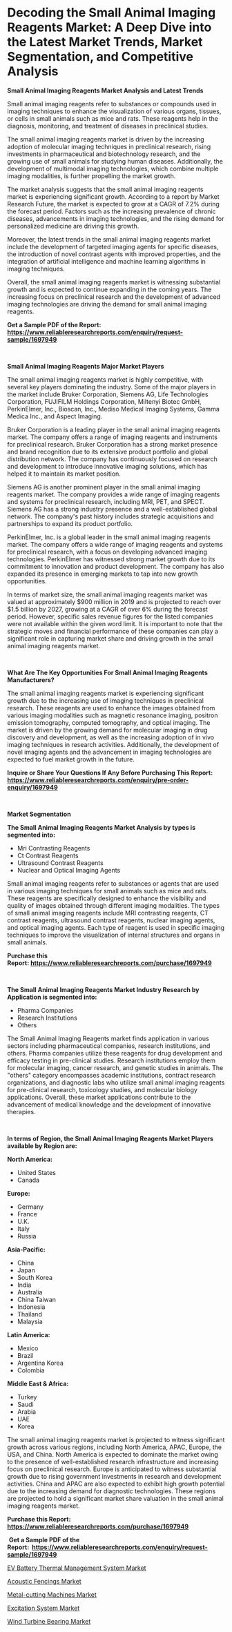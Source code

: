 <p><h1>Decoding the Small Animal Imaging Reagents Market: A Deep Dive into the Latest Market Trends, Market Segmentation, and Competitive Analysis</h1></p><p><strong>Small Animal Imaging Reagents Market Analysis and Latest Trends</strong></p>
<p><p>Small animal imaging reagents refer to substances or compounds used in imaging techniques to enhance the visualization of various organs, tissues, or cells in small animals such as mice and rats. These reagents help in the diagnosis, monitoring, and treatment of diseases in preclinical studies.</p><p>The small animal imaging reagents market is driven by the increasing adoption of molecular imaging techniques in preclinical research, rising investments in pharmaceutical and biotechnology research, and the growing use of small animals for studying human diseases. Additionally, the development of multimodal imaging technologies, which combine multiple imaging modalities, is further propelling the market growth.</p><p>The market analysis suggests that the small animal imaging reagents market is experiencing significant growth. According to a report by Market Research Future, the market is expected to grow at a CAGR of 7.2% during the forecast period. Factors such as the increasing prevalence of chronic diseases, advancements in imaging technologies, and the rising demand for personalized medicine are driving this growth.</p><p>Moreover, the latest trends in the small animal imaging reagents market include the development of targeted imaging agents for specific diseases, the introduction of novel contrast agents with improved properties, and the integration of artificial intelligence and machine learning algorithms in imaging techniques.</p><p>Overall, the small animal imaging reagents market is witnessing substantial growth and is expected to continue expanding in the coming years. The increasing focus on preclinical research and the development of advanced imaging technologies are driving the demand for small animal imaging reagents.</p></p>
<p><strong>Get a Sample PDF of the Report:&nbsp; <a href="https://www.reliableresearchreports.com/enquiry/request-sample/1697949">https://www.reliableresearchreports.com/enquiry/request-sample/1697949</a></strong></p>
<p>&nbsp;</p>
<p><strong>Small Animal Imaging Reagents Major Market Players</strong></p>
<p><p>The small animal imaging reagents market is highly competitive, with several key players dominating the industry. Some of the major players in the market include Bruker Corporation, Siemens AG, Life Technologies Corporation, FUJIFILM Holdings Corporation, Miltenyi Biotec GmbH, PerkinElmer, Inc., Bioscan, Inc., Mediso Medical Imaging Systems, Gamma Medica Inc., and Aspect Imaging.</p><p>Bruker Corporation is a leading player in the small animal imaging reagents market. The company offers a range of imaging reagents and instruments for preclinical research. Bruker Corporation has a strong market presence and brand recognition due to its extensive product portfolio and global distribution network. The company has continuously focused on research and development to introduce innovative imaging solutions, which has helped it to maintain its market position. </p><p>Siemens AG is another prominent player in the small animal imaging reagents market. The company provides a wide range of imaging reagents and systems for preclinical research, including MRI, PET, and SPECT. Siemens AG has a strong industry presence and a well-established global network. The company's past history includes strategic acquisitions and partnerships to expand its product portfolio. </p><p>PerkinElmer, Inc. is a global leader in the small animal imaging reagents market. The company offers a wide range of imaging reagents and systems for preclinical research, with a focus on developing advanced imaging technologies. PerkinElmer has witnessed strong market growth due to its commitment to innovation and product development. The company has also expanded its presence in emerging markets to tap into new growth opportunities.</p><p>In terms of market size, the small animal imaging reagents market was valued at approximately $900 million in 2019 and is projected to reach over $1.5 billion by 2027, growing at a CAGR of over 6% during the forecast period. However, specific sales revenue figures for the listed companies were not available within the given word limit. It is important to note that the strategic moves and financial performance of these companies can play a significant role in capturing market share and driving growth in the small animal imaging reagents market.</p></p>
<p>&nbsp;</p>
<p><strong>What Are The Key Opportunities For Small Animal Imaging Reagents Manufacturers?</strong></p>
<p><p>The small animal imaging reagents market is experiencing significant growth due to the increasing use of imaging techniques in preclinical research. These reagents are used to enhance the images obtained from various imaging modalities such as magnetic resonance imaging, positron emission tomography, computed tomography, and optical imaging. The market is driven by the growing demand for molecular imaging in drug discovery and development, as well as the increasing adoption of in vivo imaging techniques in research activities. Additionally, the development of novel imaging agents and the advancement in imaging technologies are expected to fuel market growth in the future.</p></p>
<p><strong>Inquire or Share Your Questions If Any Before Purchasing This Report: <a href="https://www.reliableresearchreports.com/enquiry/pre-order-enquiry/1697949">https://www.reliableresearchreports.com/enquiry/pre-order-enquiry/1697949</a></strong></p>
<p>&nbsp;</p>
<p><strong>Market Segmentation</strong></p>
<p><strong>The Small Animal Imaging Reagents Market Analysis by types is segmented into:</strong></p>
<p><ul><li>Mri Contrasting Reagents</li><li>Ct Contrast Reagents</li><li>Ultrasound Contrast Reagents</li><li>Nuclear and Optical Imaging Agents</li></ul></p>
<p><p>Small animal imaging reagents refer to substances or agents that are used in various imaging techniques for small animals such as mice and rats. These reagents are specifically designed to enhance the visibility and quality of images obtained through different imaging modalities. The types of small animal imaging reagents include MRI contrasting reagents, CT contrast reagents, ultrasound contrast reagents, nuclear imaging agents, and optical imaging agents. Each type of reagent is used in specific imaging techniques to improve the visualization of internal structures and organs in small animals.</p></p>
<p><strong>Purchase this Report:&nbsp;<a href="https://www.reliableresearchreports.com/purchase/1697949">https://www.reliableresearchreports.com/purchase/1697949</a></strong></p>
<p>&nbsp;</p>
<p><strong>The Small Animal Imaging Reagents Market Industry Research by Application is segmented into:</strong></p>
<p><ul><li>Pharma Companies</li><li>Research Institutions</li><li>Others</li></ul></p>
<p><p>The Small Animal Imaging Reagents market finds application in various sectors including pharmaceutical companies, research institutions, and others. Pharma companies utilize these reagents for drug development and efficacy testing in pre-clinical studies. Research institutions employ them for molecular imaging, cancer research, and genetic studies in animals. The "others" category encompasses academic institutions, contract research organizations, and diagnostic labs who utilize small animal imaging reagents for pre-clinical research, toxicology studies, and molecular biology applications. Overall, these market applications contribute to the advancement of medical knowledge and the development of innovative therapies.</p></p>
<p>&nbsp;</p>
<p><strong>In terms of Region, the Small Animal Imaging Reagents Market Players available by Region are:</strong></p>
<p>
    <p> <strong> North America: </strong>
        <ul>
            <li>United States</li>
            <li>Canada</li>
        </ul>
        </p> 
    <p> <strong> Europe: </strong>
        <ul>
            <li>Germany</li>
            <li>France</li>
            <li>U.K.</li>
            <li>Italy</li>
            <li>Russia</li>
        </ul>
        </p> 
    <p> <strong> Asia-Pacific: </strong>
        <ul>
            <li>China</li>
            <li>Japan</li>
            <li>South Korea</li>
            <li>India</li>
            <li>Australia</li>
            <li>China Taiwan</li>
            <li>Indonesia</li>
            <li>Thailand</li>
            <li>Malaysia</li>
        </ul>
        </p> 
    <p> <strong> Latin America: </strong>
        <ul>
            <li>Mexico</li>
            <li>Brazil</li>
            <li>Argentina Korea</li>
            <li>Colombia</li>
        </ul>
        </p> 
    <p> <strong> Middle East & Africa: </strong>
        <ul>
            <li>Turkey</li>
            <li>Saudi</li>
            <li>Arabia</li>
            <li>UAE</li>
            <li>Korea</li>
        </ul>
    </p>
    </p>
<p><p>The small animal imaging reagents market is projected to witness significant growth across various regions, including North America, APAC, Europe, the USA, and China. North America is expected to dominate the market owing to the presence of well-established research infrastructure and increasing focus on preclinical research. Europe is anticipated to witness substantial growth due to rising government investments in research and development activities. China and APAC are also expected to exhibit high growth potential due to the increasing demand for diagnostic technologies. These regions are projected to hold a significant market share valuation in the small animal imaging reagents market.</p></p>
<p><strong>Purchase this Report: <a href="https://www.reliableresearchreports.com/purchase/1697949">https://www.reliableresearchreports.com/purchase/1697949</a></strong></p>
<p>&nbsp;<strong>Get a Sample PDF of the Report:&nbsp;&nbsp;<a href="https://www.reliableresearchreports.com/enquiry/request-sample/1697949">https://www.reliableresearchreports.com/enquiry/request-sample/1697949</a></strong></p>
<p><strong></strong></p>
<p><p><a href="https://medium.com/@robbleannon/ev-battery-thermal-management-system-market-size-growth-forecast-2023-2030-0e9c66315c01">EV Battery Thermal Management System Market</a></p><p><a href="https://www.linkedin.com/pulse/acoustic-fencings-market-size-share-global-analysis-report-tjyrf/">Acoustic Fencings Market</a></p><p><a href="https://github.com/rahu1505/Market-Research-Report-List-1/blob/main/metal-cutting-machines-market.md">Metal-cutting Machines Market</a></p><p><a href="https://medium.com/@bethelokon998/excitation-system-market-size-growth-forecast-2023-2030-1cc495788a7b">Excitation System Market</a></p><p><a href="https://github.com/rahu1506/Market-Research-Report-List-1/blob/main/wind-turbine-bearing-market.md">Wind Turbine Bearing Market</a></p></p>